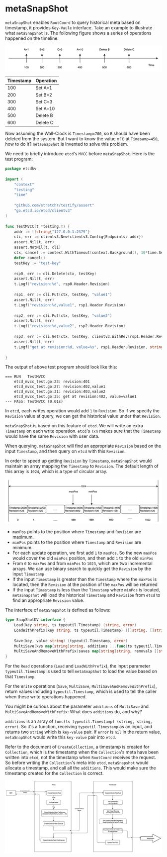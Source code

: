 # metaSnapShot

`metaSnapShot` enables `RootCoord` to query historical meta based on timestamp, it provides `Key-Vaule` interface. Take an example to illustrate what `metaSnapShot` is. The following figure shows a series of operations happened on the timeline.

![snap_shot](./graphs/snapshot_1.png)

| Timestamp | Operation |
|-----------|-----------|
| 100       | Set A=1   |
| 200       | Set B=2   |
| 300       | Set C=3   |
| 400       | Set A=10  |
| 500       | Delete B  |
| 600       | Delete C  |

Now assuming the Wall-Clock is `Timestamp=700`, so `B` should have been deleted from the system. But I want to know the value of `B` at `Timesamp=450`, how to do it? `metaSnapShot` is invented to solve this problem.

We need to briefly introduce `etcd`'s `MVCC` before `metaSnapShot`. Here is the test program:

```go
package etcdkv

import (
	"context"
	"testing"
	"time"

	"github.com/stretchr/testify/assert"
	"go.etcd.io/etcd/clientv3"
)

func TestMVCC(t *testing.T) {
	addr := []string{"127.0.0.1:2379"}
	cli, err := clientv3.New(clientv3.Config{Endpoints: addr})
	assert.Nil(t, err)
	assert.NotNil(t, cli)
	ctx, cancel := context.WithTimeout(context.Background(), 10*time.Second)
	defer cancel()
	testKey := "test-key"

	rsp0, err := cli.Delete(ctx, testKey)
	assert.Nil(t, err)
	t.Logf("revision:%d", rsp0.Header.Revision)

	rsp1, err := cli.Put(ctx, testKey, "value1")
	assert.Nil(t, err)
	t.Logf("revision:%d,value1", rsp1.Header.Revision)

	rsp2, err := cli.Put(ctx, testKey, "value2")
	assert.Nil(t, err)
	t.Logf("revision:%d,value2", rsp2.Header.Revision)

	rsp3, err := cli.Get(ctx, testKey, clientv3.WithRev(rsp1.Header.Revision))
	assert.Nil(t, err)
	t.Logf("get at revision:%d, value=%s", rsp1.Header.Revision, string(rsp3.Kvs[0].Value))

}
```

The output of above test program should look like this:
```text
=== RUN   TestMVCC
    etcd_mvcc_test.go:23: revision:401
    etcd_mvcc_test.go:27: revision:402,value1
    etcd_mvcc_test.go:31: revision:403,value2
    etcd_mvcc_test.go:35: get at revision:402, value=value1
--- PASS: TestMVCC (0.01s)
```

In `etcd`, each writes operation would add `1` to `Revision`. So if we specify the `Revision` value at query, we can get the historical value under that `Revision`.

`metaSnapShot` is based on this feature of `etcd`. We will write an extra `Timestamp` on each write operation. `etcd`'s `Txn` makes sure that the `Timestamp` would have the same `Revision` with user data.

When querying, `metaSnapShot` will find an appropriate `Revision` based on the input `Timestamp`, and then query on `etcd` with this `Revision`.

In order to speed up getting `Revision` by `Timestamp`, `metaSnapShot` would maintain an array mapping the `Timestamp` to `Revision`. The default length of this array is `1024`, which is a type of circular array.

![snap_shot](./graphs/snapshot_2.png)

- `maxPos` points to the position where `Timestamp` and `Revision` are maximum.
- `minPos` points to the position where `Timestamp` and `Revision` are minimum.
- For each update operation, we first add `1` to `maxPos`. So the new `maxPos` would cover the old `minPos` position, and then add `1` to the old `minPos`
- From `0` to `maxPos` and from `minPos` to `1023`, which are two incremental arrays. We can use binary search to quickly get the `Revision` by the input `Timestamp`
- If the input `Timestamp` is greater than the `Timestamp` where the `maxPos` is located, then the `Revision` at the position of the `maxPos` will be returned
- If the input `Timestamp` is less than the `Timestamp` where `minPos` is located, `metaSnapshot` will load the historical `Timestamp` and `Revision` from `etcd` to find an appropriate `Revision` value.

The interface of `metaSnapShot` is defined as follows:
```go
type SnapShotKV interface {
	Load(key string, ts typeutil.Timestamp) (string, error)
    LoadWithPrefix(key string, ts typeutil.Timestamp) ([]string, []string, error)

	Save(key, value string) (typeutil.Timestamp, error)
	MultiSave(kvs map[string]string, additions ...func(ts typeutil.Timestamp) (string, string, error)) (typeutil.Timestamp, error)
	MultiSaveAndRemoveWithPrefix(saves map[string]string, removals []string, additions ...func(ts typeutil.Timestamp) (string, string, error)) (typeutil.Timestamp, error)
}
```

For the `Read` operations (`Load` and `LoadWithPrefix`), the input parameter `typeutil.Timestamp` is used to tell `metaSnapShot` to load the value based on that `Timestamp`.

For the `Write` operations (`Save`, `MultiSave`, `MultiSaveAndRemoveWithPrefix`), return values including `typeutil.Timestamp`, which is used to tell the caller when these write operations happened.

You might be curious about the parameter `additions` of `MultiSave` and `MultiSaveAndRemoveWithPrefix`: What does `additions` do, and why?

`additions` is an array of  `func(ts typeutil.Timestamp) (string, string, error)`. So it's a function, receiving `typeutil.Timestamp` as an input, and returns two `string` which is `key-value` pair. If `error` is `nil` in the return value, `metaSnapShot` would write this `key-value` pair into `etcd`.

Refer to the document of `CreateCollection`, a timestamp is created for `Collection`, which is the timestamp when the `Collection`'s meta have been written into `etcd`, not the timestamp when `RootCoord` receives the request. So before writing the `Collection`'s meta into `etcd`, `metaSnapshot` would allocate a timestamp, and call all the `additions`. This would make sure the timestamp created for the `Collection` is correct.

![create_collection](./graphs/dml_create_collection.png)
